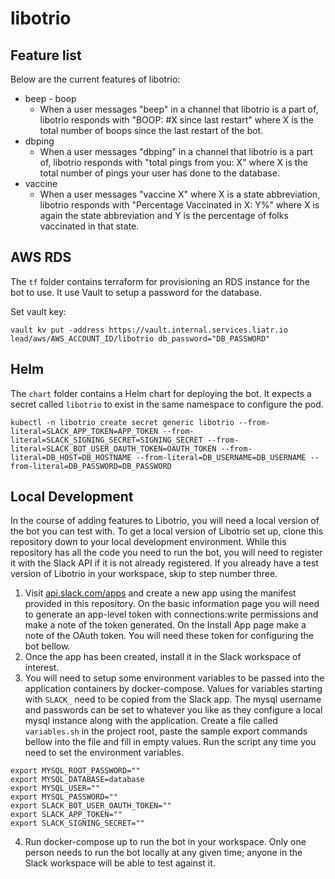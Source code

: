 # libotrio

## Feature list

Below are the current features of libotrio:

- beep - boop
  - When a user messages "beep" in a channel that libotrio is a part of, libotrio responds with "BOOP: #X since last restart" where X is the total number of boops since the last restart of the bot.
- dbping
  - When a user messages "dbping" in a channel that libotrio is a part of, libotrio responds with "total pings from you: X" where X is the total number of pings your user has done to the database.
- vaccine
  - When a user messages "vaccine X" where X is a state abbreviation, libotrio responds with "Percentage Vaccinated in X: Y%" where X is again the state abbreviation and Y is the percentage of folks vaccinated in that state.

## AWS RDS

The `tf` folder contains terraform for provisioning an RDS instance for the bot to use. It use Vault to setup a password for the database.

Set vault key:

```
vault kv put -address https://vault.internal.services.liatr.io lead/aws/AWS_ACCOUNT_ID/libotrio db_password="DB_PASSWORD"
```

## Helm

The `chart` folder contains a Helm chart for deploying the bot. It expects a secret called `libotrio` to exist in the same namespace to configure the pod.

```
kubectl -n libotrio create secret generic libotrio --from-literal=SLACK_APP_TOKEN=APP_TOKEN --from-literal=SLACK_SIGNING_SECRET=SIGNING_SECRET --from-literal=SLACK_BOT_USER_OAUTH_TOKEN=OAUTH_TOKEN --from-literal=DB_HOST=DB_HOSTNAME --from-literal=DB_USERNAME=DB_USERNAME --from-literal=DB_PASSWORD=DB_PASSWORD
```

## Local Development

In the course of adding features to Libotrio, you will need a local version of the bot you can test with. To get a local version of Libotrio set up, clone this repository down to your local development environment. While this repository has all the code you need to run the bot, you will need to register it with the Slack API if it is not already registered. If you already have a test version of Libotrio in your workspace, skip to step number three.

1.  Visit [api.slack.com/apps](https://api.slack.com/apps) and create a new app using the manifest provided in this repository. On the basic information page you will need to generate an app-level token with connections:write permissions and make a note of the token generated. On the Install App page make a note of the OAuth token. You will need these token for configuring the bot bellow.
2.  Once the app has been created, install it in the Slack workspace of interest.
3.  You will need to setup some environment variables to be passed into the application containers by docker-compose. Values for variables starting with `SLACK_` need to be copied from the Slack app. The mysql username and passwords can
    be set to whatever you like as they configure a local mysql instance along with the application.
    Create a file called `variables.sh` in the project root, paste the sample export commands bellow into the file and fill in empty values. Run the script any time you need to set the environment variables.

```
export MYSQL_ROOT_PASSWORD=""
export MYSQL_DATABASE=database
export MYSQL_USER=""
export MYSQL_PASSWORD=""
export SLACK_BOT_USER_OAUTH_TOKEN=""
export SLACK_APP_TOKEN=""
export SLACK_SIGNING_SECRET=""
```

4. Run docker-compose up to run the bot in your workspace. Only one person needs to run the bot locally at any given time; anyone in the Slack workspace will be able to test against it.
